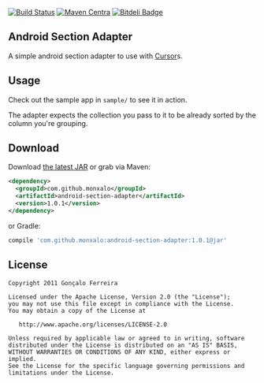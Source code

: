 [![Build Status](https://travis-ci.org/monxalo/android-section-adapter.svg)](https://travis-ci.org/monxalo/android-section-adapter)
[![Maven Centra](http://img.shields.io/maven-central/v/com.github.monxalo/android-section-adapter.svg)](http://search.maven.org/#search|ga|1|android-section-adapter)
[![Bitdeli Badge](https://d2weczhvl823v0.cloudfront.net/monxalo/android-section-adapter/trend.png)](https://bitdeli.com/free "Bitdeli Badge")

Android Section Adapter
-----------------------

A simple android section adapter to use with [Cursor][2]s.

Usage
-----

Check out the sample app in `sample/` to see it in action.

The adapter expects the collection you pass to it to be already sorted by
the column you're grouping.

Download
--------

Download [the latest JAR][1] or grab via Maven:

```xml
<dependency>
  <groupId>com.github.monxalo</groupId>
  <artifactId>android-section-adapter</artifactId>
  <version>1.0.1</version>
</dependency>
```
or Gradle:
```groovy
compile 'com.github.monxalo:android-section-adapter:1.0.1@jar'
```

License
-------

    Copyright 2011 Gonçalo Ferreira

    Licensed under the Apache License, Version 2.0 (the "License");
    you may not use this file except in compliance with the License.
    You may obtain a copy of the License at

       http://www.apache.org/licenses/LICENSE-2.0

    Unless required by applicable law or agreed to in writing, software
    distributed under the License is distributed on an "AS IS" BASIS,
    WITHOUT WARRANTIES OR CONDITIONS OF ANY KIND, either express or implied.
    See the License for the specific language governing permissions and
    limitations under the License.

[1]: https://search.maven.org/remote_content?g=com.github.monxalo&a=android-section-adapter&v=LATEST
[2]: http://developer.android.com/reference/android/database/Cursor.html
